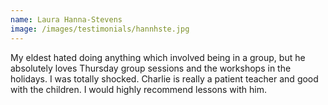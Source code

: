 ```yaml
---
name: Laura Hanna-Stevens
image: /images/testimonials/hannhste.jpg
---
```


My eldest hated doing anything which involved being in a group, but he absolutely loves Thursday group sessions and the workshops in the holidays. I was totally shocked. Charlie is really a patient teacher and good with the children. I would highly recommend lessons with him.